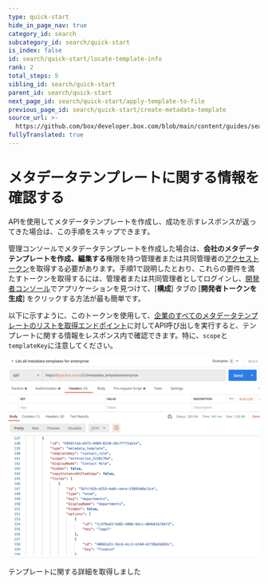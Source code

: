 ```yaml
---
type: quick-start
hide_in_page_nav: true
category_id: search
subcategory_id: search/quick-start
is_index: false
id: search/quick-start/locate-template-info
rank: 2
total_steps: 5
sibling_id: search/quick-start
parent_id: search/quick-start
next_page_id: search/quick-start/apply-template-to-file
previous_page_id: search/quick-start/create-metadata-template
source_url: >-
  https://github.com/box/developer.box.com/blob/main/content/guides/search/quick-start/2-locate-template-info.md
fullyTranslated: true
---
```

# メタデータテンプレートに関する情報を確認する

<Message warning>

APIを使用してメタデータテンプレートを作成し、成功を示すレスポンスが返ってきた場合は、この手順をスキップできます。

</Message>

管理コンソールでメタデータテンプレートを作成した場合は、**会社のメタデータテンプレートを作成、編集する**権限を持つ管理者または共同管理者の[アクセストークン][at]を取得する必要があります。手順1で説明したとおり、これらの要件を満たすトークンを取得するには、管理者または共同管理者としてログインし、[開発者コンソール][dc]でアプリケーションを見つけて、\[**構成**] タブの \[**開発者トークンを生成**] をクリックする方法が最も簡単です。 

以下に示すように、このトークンを使用して、[企業のすべてのメタデータテンプレートのリストを取得エンドポイント][metadata-list]に対してAPI呼び出しを実行すると、テンプレートに関する情報をレスポンス内で確認できます。特に、`scope`と`templateKey`に注意してください。 

<ImageFrame center>

![すべてのテンプレートのリストを取得](./images/list-all-templates.png)

</ImageFrame>

<Next>

テンプレートに関する詳細を取得しました

</Next>

[at]: g://authentication/tokens/

[dc]: https://account.box.com/developers/console

[metadata-list]: e://get-metadata-templates-enterprise/
